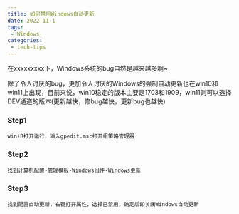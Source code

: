 ```yaml
---
title: 如何禁用Windows自动更新
date: 2022-11-1
tags:
 - Windows
categories: 
 - tech-tips
---
```


在xxxxxxxxx下，Windows系统的bug自然是越来越多啊~

除了令人讨厌的bug，更加令人讨厌的Windows的强制自动更新也在win10和win11上出现，目前来说，win10稳定的版本主要是1703和1909，win11则可以选择DEV通道的版本(更新越快，修bug越快，更新bug也越快)

### Step1
    win+R打开运行，输入gpedit.msc打开组策略管理器

### Step2
    找到计算机配置-管理模板-Windows组件-Windows更新

### Step3
    找到配置自动更新，右键打开属性，选择已禁用，确定后即关闭Windows自动更新
